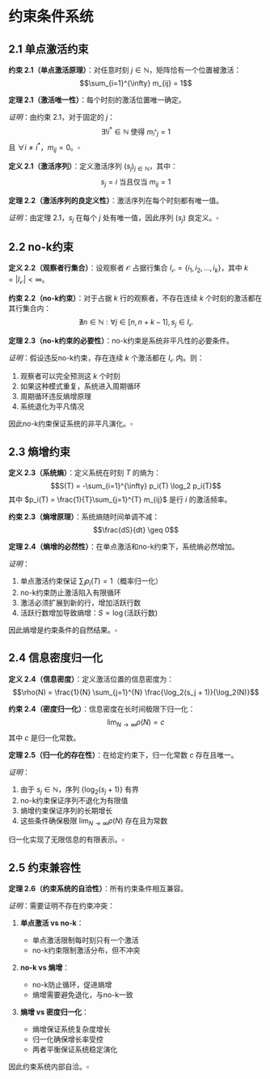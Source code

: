 # 约束条件系统

## 2.1 单点激活约束

**约束 2.1（单点激活原理）**：对任意时刻 $j \in \mathbb{N}$，矩阵恰有一个位置被激活：
$$\sum_{i=1}^{\infty} m_{ij} = 1$$

**定理 2.1（激活唯一性）**：每个时刻的激活位置唯一确定。

*证明*：由约束 2.1，对于固定的 $j$：
$$\exists! i^* \in \mathbb{N} \text{ 使得 } m_{i^*j} = 1$$
且 $\forall i \neq i^*$，$m_{ij} = 0$。$\square$

**定义 2.1（激活序列）**：定义激活序列 $(s_j)_{j \in \mathbb{N}}$，其中：
$$s_j = i \text{ 当且仅当 } m_{ij} = 1$$

**定理 2.2（激活序列的良定义性）**：激活序列在每个时刻都有唯一值。

*证明*：由定理 2.1，$s_j$ 在每个 $j$ 处有唯一值，因此序列 $(s_j)$ 良定义。$\square$

## 2.2 no-k约束

**定义 2.2（观察者行集合）**：设观察者 $\mathcal{O}$ 占据行集合 $I_{\mathcal{O}} = \{i_1, i_2, ..., i_k\}$，其中 $k = |I_{\mathcal{O}}| < \infty$。

**约束 2.2（no-k约束）**：对于占据 $k$ 行的观察者，不存在连续 $k$ 个时刻的激活都在其行集合内：
$$\nexists n \in \mathbb{N}: \forall j \in [n, n+k-1], s_j \in I_{\mathcal{O}}$$

**定理 2.3（no-k约束的必要性）**：no-k约束是系统非平凡性的必要条件。

*证明*：假设违反no-k约束，存在连续 $k$ 个激活都在 $I_{\mathcal{O}}$ 内。则：
1. 观察者可以完全预测这 $k$ 个时刻
2. 如果这种模式重复，系统进入周期循环
3. 周期循环违反熵增原理
4. 系统退化为平凡情况

因此no-k约束保证系统的非平凡演化。$\square$

## 2.3 熵增约束

**定义 2.3（系统熵）**：定义系统在时刻 $T$ 的熵为：
$$S(T) = -\sum_{i=1}^{\infty} p_i(T) \log_2 p_i(T)$$
其中 $p_i(T) = \frac{1}{T}\sum_{j=1}^{T} m_{ij}$ 是行 $i$ 的激活频率。

**约束 2.3（熵增原理）**：系统熵随时间单调不减：
$$\frac{dS}{dt} \geq 0$$

**定理 2.4（熵增的必然性）**：在单点激活和no-k约束下，系统熵必然增加。

*证明*：
1. 单点激活约束保证 $\sum_i p_i(T) = 1$（概率归一化）
2. no-k约束防止激活陷入有限循环
3. 激活必须扩展到新的行，增加活跃行数
4. 活跃行数增加导致熵增：$S \propto \log(\text{活跃行数})$

因此熵增是约束条件的自然结果。$\square$

## 2.4 信息密度归一化

**定义 2.4（信息密度）**：定义激活位置的信息密度为：
$$\rho(N) = \frac{1}{N} \sum_{j=1}^{N} \frac{\log_2(s_j + 1)}{\log_2(N)}$$

**约束 2.4（密度归一化）**：信息密度在长时间极限下归一化：
$$\lim_{N \to \infty} \rho(N) = c$$
其中 $c$ 是归一化常数。

**定理 2.5（归一化的存在性）**：在给定约束下，归一化常数 $c$ 存在且唯一。

*证明*：
1. 由于 $s_j \in \mathbb{N}$，序列 $\{\log_2(s_j + 1)\}$ 有界
2. no-k约束保证序列不退化为有限值
3. 熵增约束保证序列的长期增长
4. 这些条件确保极限 $\lim_{N \to \infty} \rho(N)$ 存在且为常数

归一化实现了无限信息的有限表示。$\square$

## 2.5 约束兼容性

**定理 2.6（约束系统的自洽性）**：所有约束条件相互兼容。

*证明*：需要证明不存在约束冲突：

1. **单点激活 vs no-k**：
   - 单点激活限制每时刻只有一个激活
   - no-k约束限制激活分布，但不冲突

2. **no-k vs 熵增**：
   - no-k防止循环，促进熵增
   - 熵增需要避免退化，与no-k一致

3. **熵增 vs 密度归一化**：
   - 熵增保证系统复杂度增长
   - 归一化确保增长率受控
   - 两者平衡保证系统稳定演化

因此约束系统内部自洽。$\square$